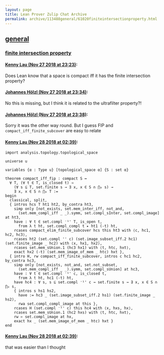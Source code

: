 ```yaml
---
layout: page
title: Lean Prover Zulip Chat Archive 
permalink: archive/113488general/61020finiteintersectionproperty.html
---
```


## [general](index.html)
### [finite intersection property](61020finiteintersectionproperty.html)

#### [Kenny Lau (Nov 27 2018 at 23:23)](https://leanprover.zulipchat.com/#narrow/stream/113488-general/topic/finite%20intersection%20property/near/148672762):
Does Lean know that a space is compact iff it has the finite intersection property?

#### [Johannes Hölzl (Nov 27 2018 at 23:34)](https://leanprover.zulipchat.com/#narrow/stream/113488-general/topic/finite%20intersection%20property/near/148673442):
No this is missing, but I think it is related to the ultrafilter property?!

#### [Johannes Hölzl (Nov 27 2018 at 23:38)](https://leanprover.zulipchat.com/#narrow/stream/113488-general/topic/finite%20intersection%20property/near/148673666):
Sorry it was the other way round. But I guess FIP and `compact_iff_finite_subcover` are easy to relate

#### [Kenny Lau (Nov 28 2018 at 02:39)](https://leanprover.zulipchat.com/#narrow/stream/113488-general/topic/finite%20intersection%20property/near/148682619):
```lean
import analysis.topology.topological_space

universe u

variables {α : Type u} [topological_space α] {S : set α}

theorem compact_iff_fip : compact S ↔
  ∀ T, (∀ t ∈ T, is_closed t) →
    (∀ s ⊆ T, set.finite s → ∃ x, x ∈ S ∩ ⋂₀ s) →
    ∃ x, x ∈ S ∩ ⋂₀ T :=
begin
  classical, split,
  { intros hcs T ht1 ht2, by_contra ht3,
    simp only [not_exists, set.mem_inter_iff, not_and,
      (set.mem_compl_iff _ _).symm, set.compl_sInter, set.compl_image] at ht3,
    have : ∀ t ∈ set.compl ⁻¹' T, is_open t,
      from λ t ht, set.compl_compl t ▸ ht1 (-t) ht,
    rcases compact_elim_finite_subcover hcs this ht3 with ⟨c, hc1, hc2, hc3⟩,
    rcases ht2 (set.compl '' c) (set.image_subset_iff.2 hc1) (set.finite_image _ hc2) with ⟨x, hx1, hx2⟩,
    rcases set.mem_sUnion.1 (hc3 hx1) with ⟨t, htc, hxt⟩,
    exact hx2 (-t) (set.mem_image_of_mem _ htc) hxt },
  { intro H, rw compact_iff_finite_subcover, intros c hc1 hc2, by_contra hc3,
    simp only [not_exists, not_and, set.not_subset,
      (set.mem_compl_iff _ _).symm, set.compl_sUnion] at hc3,
    have : ∀ t ∈ set.compl ⁻¹' c, is_closed t,
      from λ t ht, hc1 (-t) ht,
    have hc4 : ∀ s, s ⊆ set.compl ⁻¹' c → set.finite s → ∃ x, x ∈ S ∩ ⋂₀ s,
    { intros s hs1 hs2,
      have := hc3 _ (set.image_subset_iff.2 hs1) (set.finite_image _ hs2),
      rwa set.compl_compl_image at this },
    rcases H (set.compl ⁻¹' c) this hc4 with ⟨x, hxs, hx⟩,
    rcases set.mem_sUnion.1 (hc2 hxs) with ⟨t, htc, hxt⟩,
    rw ← set.compl_image at hx,
    exact hx _ (set.mem_image_of_mem _ htc) hxt }
end
```

#### [Kenny Lau (Nov 28 2018 at 02:39)](https://leanprover.zulipchat.com/#narrow/stream/113488-general/topic/finite%20intersection%20property/near/148682623):
that was easier than I thought

